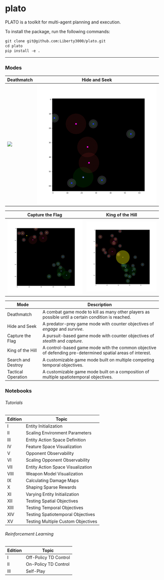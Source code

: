 # plato

PLATO is a toolkit for multi-agent planning and execution.

To install the package, run the following commands:
```
git clone git@github.com:Liberty3000/plato.git
cd plato
pip install -e .
```
___

### Modes
| Deathmatch | Hide and Seek |
|------------|---------------|
| ![](graphics/deathmatch.gif) | ![](graphics/hide_and_seek.gif) |

| Capture the Flag | King of the Hill |
|------------|---------------|
| ![](graphics/capture_the_flag.gif) | ![](graphics/king_of_the_hill.gif) |

|        Mode        | Description                        |
|--------------------|------------------------------------|
| Deathmatch         | A combat game mode to kill as many other players as possible until a certain condition is reached.
| Hide and Seek      | A predator-prey game mode with counter objectives of *engage* and *survive*.
| Capture the Flag   | A pursuit-based game mode with counter objectives of *stealth* and *capture*.
| King of the Hill   | A control-based game mode with the common objective of defending pre-determined spatial areas of interest.
| Search and Destroy | A customizable game mode built on multiple competing temporal objectives.
| Tactical Operation | A customizable game mode built on a composition of multiple spatiotemporal objectives.

### Notebooks

###### Tutorials
| Edition  | Topic                              |
|----------|------------------------------------|
| I        | Entity Initialization              |
| II       | Scaling Environment Parameters     |
| III      | Entity Action Space Definition     |
| IV       | Feature Space Visualization        |
| V        | Opponent Observability             |
| VI       | Scaling Opponent Observability     |
| VII      | Entity Action Space Visualization  |
| VIII     | Weapon Model Visualization         |
| IX       | Calculating Damage Maps            |
| X        | Shaping Sparse Rewards             |
| XI       | Varying Entity Initialization      |
| XII      | Testing Spatial Objectives         |
| XIII     | Testing Temporal Objectives        |
| XIV      | Testing Spatiotemporal Objectives  |
| XV       | Testing Multiple Custom Objectives |

###### Reinforcement Learning
| Edition  | Topic                              |
|----------|------------------------------------|
| I        | Off-Policy TD Control              |
| II       | On-Policy TD Control               |
| III      | Self-Play                          |

